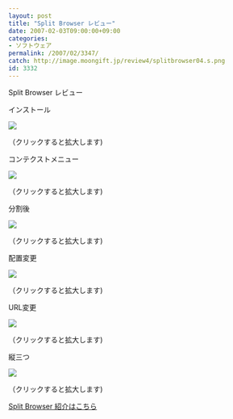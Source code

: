 ```yaml
---
layout: post
title: "Split Browser レビュー"
date: 2007-02-03T09:00:00+09:00
categories:
- ソフトウェア
permalink: /2007/02/3347/
catch: http://image.moongift.jp/review4/splitbrowser04.s.png
id: 3332
---
```

Split Browser レビュー  
<!--more-->

インストール

  

[![](http://image.moongift.jp/review4/splitbrowser01.s.png)](http://image.moongift.jp/review4/splitbrowser01.png)  
  
（クリックすると拡大します)

  

コンテクストメニュー

  

[![](http://image.moongift.jp/review4/splitbrowser02.s.png)](http://image.moongift.jp/review4/splitbrowser02.png)  
  
（クリックすると拡大します)

  

分割後

  

[![](http://image.moongift.jp/review4/splitbrowser03.s.png)](http://image.moongift.jp/review4/splitbrowser03.png)  
  
（クリックすると拡大します)

  

配置変更

  

[![](http://image.moongift.jp/review4/splitbrowser04.s.png)](http://image.moongift.jp/review4/splitbrowser04.png)  
  
（クリックすると拡大します)

  

URL変更

  

[![](http://image.moongift.jp/review4/splitbrowser05.s.png)](http://image.moongift.jp/review4/splitbrowser05.png)  
  
（クリックすると拡大します)

  

縦三つ

  

  

[![](http://image.moongift.jp/review4/splitbrowser06.s.png)](http://image.moongift.jp/review4/splitbrowser06.png)  
  
（クリックすると拡大します)

  

[Split Browser 紹介はこちら](http://fw.moongift.jp/intro/i-3344.html)


